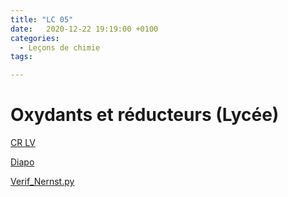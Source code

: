 ```yaml
---
title: "LC 05"
date:   2020-12-22 19:19:00 +0100
categories:
  - Leçons de chimie
tags:

---
```

# Oxydants et réducteurs (Lycée)

[CR LV](/assets/pdf/LC05.pdf)

<object class="pdf fitvidsignore" data="/assets/pdf/LC05.pdf" type="application/pdf"></object>

<a href="/assets/pptx/LC05.pptx" download>Diapo</a>

<a href="/assets/python/Verif_Nernst.py" download>Verif_Nernst.py</a> 
